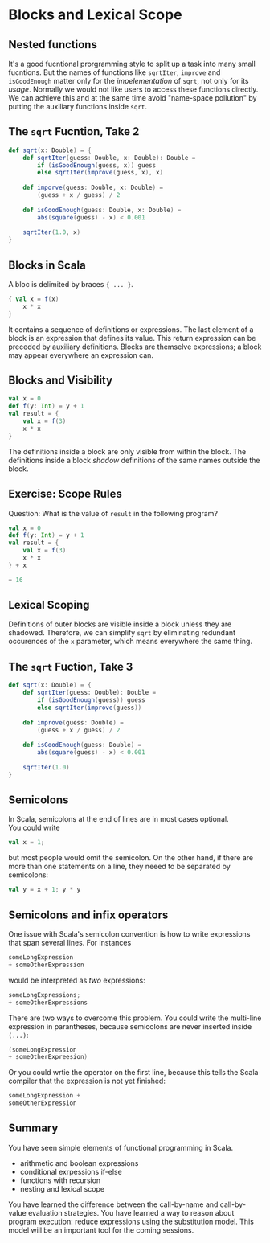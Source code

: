 # Blocks and Lexical Scope
## Nested functions
It's a good fucntional prorgramming style to split up a task into many small fucntions. But the names of functions like `sqrtIter`, `improve` and `isGoodEnough` matter only for the *impelementation* of `sqrt`, not only for its *usage*. Normally we would not like users to access these functions directly. We can achieve this and at the same time avoid "name-space pollution" by putting the auxiliary functions inside `sqrt`.

## The `sqrt` Fucntion, Take 2

```scala
def sqrt(x: Double) = {
	def sqrtIter(guess: Double, x: Double): Double = 
		if (isGoodEnough(guess, x)) guess
		else sqrtIter(improve(guess, x), x)
		
	def imporve(guess: Double, x: Double) = 
		(guess + x / guess) / 2
		
	def isGoodEnough(guess: Double, x: Double) = 
		abs(square(guess) - x) < 0.001
		
	sqrtIter(1.0, x)
}
```

## Blocks in Scala
A bloc is delimited by braces `{ ... }`.

```scala
{ val x = f(x)
 	x * x 
}
```
It contains a sequence of definitions or expressions. The last element of a block is an expression that defines its value. This return expression can be preceded by auxiliary definitions. Blocks are themselve expressions; a block may appear everywhere an expression can.

## Blocks and Visibility
```scala
val x = 0
def f(y: Int) = y + 1
val result = {
	val x = f(3)
	x * x
}
```
The definitions inside a block are only visible from within the block. The definitions inside a block *shadow* definitions of the same names outside the block.

## Exercise: Scope Rules
Question: What is the value of `result` in the following program?

```scala
val x = 0
def f(y: Int) = y + 1
val result = { 
	val x = f(3)
	x * x
} + x

= 16
```

## Lexical Scoping
Definitions of outer blocks are visible inside a block unless they are shadowed. Therefore, we can simplify `sqrt` by eliminating redundant occurences of the `x` parameter, which means everywhere the same thing.

## The `sqrt` Fuction, Take 3
```scala
def sqrt(x: Double) = {
	def sqrtIter(guess: Double): Double = 
		if (isGoodEnough(guess)) guess
		else sqrtIter(improve(guess))
		
	def improve(guess: Double) = 
		(guess + x / guess) / 2
		
	def isGoodEnough(guess: Double) = 
		abs(square(guess) - x) < 0.001
		
	sqrtIter(1.0)
}
```

## Semicolons
In Scala, semicolons at the end of lines are in most cases optional.  
You could write 

```scala
val x = 1;
```
but most people would omit the semicolon. On the other hand, if there are more than one statements on a line, they neeed to be separated by semicolons:

```scala
val y = x + 1; y * y
```

## Semicolons and infix operators
One issue with Scala's semicolon convention is how to write expressions that span several lines. For instances

```scala
someLongExpression
+ someOtherExpression
```
would be interpreted as *two* expressions:

```scala
someLongExpressions;
+ someOtherExpressions
```

There are two ways to overcome this problem. You could write the multi-line expression in parantheses, because semicolons are never inserted inside `(...)`:

```scala
(someLongExpression
+ someOtherExpreesion)
```
Or you could wrtie the operator on the first line, because this tells the Scala compiler that the expression is not yet finished:

```scala
someLongExpression +
someOtherExpression
```

## Summary
You have seen simple elements of functional programming in Scala.

* arithmetic and boolean expressions
* conditional exrpessions if-else
* functions with recursion
* nesting and lexical scope

You have learned the difference between the call-by-name and call-by-value evaluation strategies. You have learned a way to reason about program execution: reduce expressions using the substitution model. This model will be an important tool for the coming sessions.